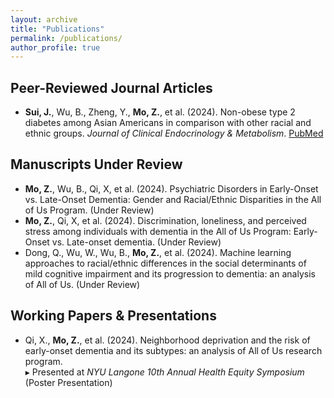 ```yaml
---
layout: archive
title: "Publications"
permalink: /publications/
author_profile: true
---
```


## Peer-Reviewed Journal Articles
- **Sui, J.**, Wu, B., Zheng, Y., **Mo, Z.**, et al. (2024). Non-obese type 2 diabetes among Asian Americans in comparison with other racial and ethnic groups. *Journal of Clinical Endocrinology & Metabolism*. [PubMed](https://pubmed.ncbi.nlm.nih.gov/39712367/)

## Manuscripts Under Review
- **Mo, Z.**, Wu, B., Qi, X, et al. (2024). Psychiatric Disorders in Early-Onset vs. Late-Onset Dementia: Gender and Racial/Ethnic Disparities in the All of Us Program. (Under Review)
- **Mo, Z.**, Qi, X, et al. (2024). Discrimination, loneliness, and perceived stress among individuals with dementia in the All of Us Program: Early-Onset vs. Late-onset dementia. (Under Review)
- Dong, Q., Wu, W., Wu, B., **Mo, Z.**, et al. (2024). Machine learning approaches to racial/ethnic differences in the social determinants of mild cognitive impairment and its progression to dementia: an analysis of All of Us. (Under Review)

## Working Papers & Presentations
- Qi, X., **Mo, Z.**, et al. (2024). Neighborhood deprivation and the risk of early-onset dementia and its subtypes: an analysis of All of Us research program.  
  ▸ Presented at *NYU Langone 10th Annual Health Equity Symposium* (Poster Presentation)
